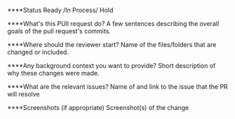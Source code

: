****Status
Ready /In Process/ Hold

****What's this PUll request do?
A few sentences describing the overall goals of the pull request's commits.

****Where should the reviewer start?
Name of the files/folders that are changed or included.

****Any background context you want to provide?
Short description of why these changes were made.

****What are the relevant issues?
Name of and link to the issue that the PR will resolve


****Screenshots (if appropriate)
Screenshot(s) of the change
